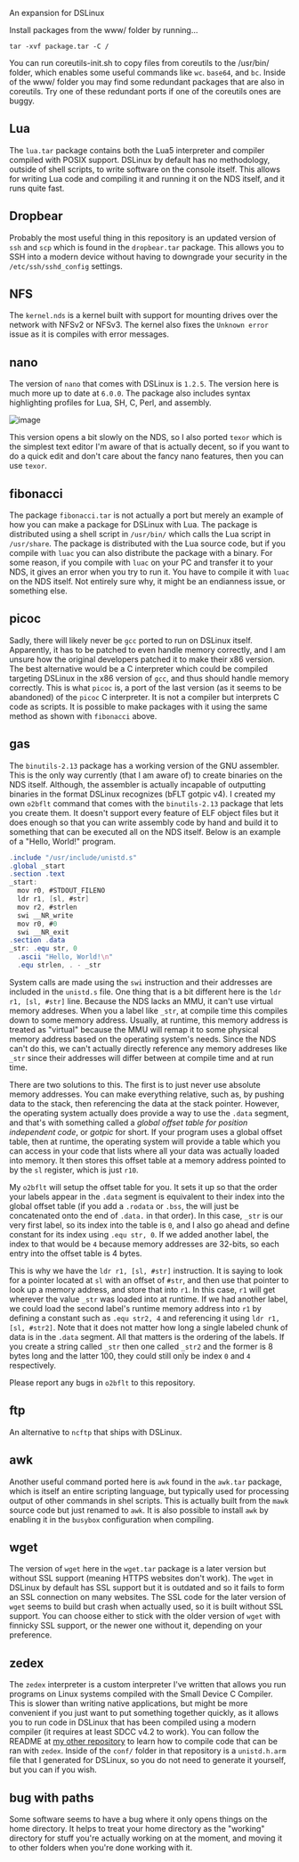 An expansion for DSLinux

Install packages from the www/ folder by running...

```
tar -xvf package.tar -C / 
```

You can run coreutils-init.sh to copy files from coreutils to the /usr/bin/ folder, which enables some useful commands like `wc`. `base64`, and `bc`. Inside of the www/ folder you may find some redundant packages that are also in coreutils. Try one of these redundant ports if one of the coreutils ones are buggy.

## Lua

The `lua.tar` package contains both the Lua5 interpreter and compiler compiled with POSIX support. DSLinux by default has no methodology, outside of shell scripts, to write software on the console itself. This allows for writing Lua code and compiling it and running it on the NDS itself, and it runs quite fast.

## Dropbear

Probably the most useful thing in this repository is an updated version of `ssh` and `scp` which is found in the `dropbear.tar` package. This allows you to SSH into a modern device without having to downgrade your security in the `/etc/ssh/sshd_config` settings.

## NFS

The `kernel.nds` is a kernel built with support for mounting drives over the network with NFSv2 or NFSv3. The kernel also fixes the `Unknown error` issue as it is compiles with error messages.

## nano

The version of `nano` that comes with DSLinux is `1.2.5`. The version here is much more up to date at `6.0.0`. The package also includes syntax highlighting profiles for Lua, SH, C, Perl, and assembly. 

![image](https://github.com/amihart/DSLinux-Ports/assets/6305912/eef2cd73-a2cb-4bd8-9877-1ef7505b4048)

This version opens a bit slowly on the NDS, so I also ported `texor` which is the simplest text editor I'm aware of that is actually decent, so if you want to do a quick edit and don't care about the fancy nano features, then you can use `texor`.

## fibonacci

The package `fibonacci.tar` is not actually a port but merely an example of how you can make a package for DSLinux with Lua. The package is distributed using a shell script in `/usr/bin/` which calls the Lua script in `/usr/share`. The package is distributed with the Lua source code, but if you compile with `luac` you can also distribute the package with a binary. For some reason, if you compile with `luac` on your PC and transfer it to your NDS, it gives an error when you try to run it. You have to compile it with `luac` on the NDS itself. Not entirely sure why, it might be an endianness issue, or something else. 

## picoc

Sadly, there will likely never be `gcc` ported to run on DSLinux itself. Apparently, it has to be patched to even handle memory correctly, and I am unsure how the original developers patched it to make their x86 version. The best alternative would be a C interpreter which could be compiled targeting DSLinux in the x86 version of `gcc`, and thus should handle memory correctly. This is what `picoc` is, a port of the last version (as it seems to be abandoned) of the `picoc` C interpreter. It is not a compiler but interprets C code as scripts. It is possible to make packages with it using the same method as shown with `fibonacci` above.

## gas

The `binutils-2.13` package has a working version of the GNU assembler. This is the only way currently (that I am aware of) to create binaries on the NDS itself. Although, the assembler is actually incapable of outputting binaries in the format DSLinux recognizes (bFLT gotpic v4). I created my own `o2bflt` command that comes with the `binutils-2.13` package that lets you create them. It doesn't support every feature of ELF object files but it does enough so that you can write assembly code by hand and build it to something that can be executed all on the NDS itself. Below is an example of a "Hello, World!" program.

```as
.include "/usr/include/unistd.s"
.global _start
.section .text
_start:
  mov r0, #STDOUT_FILENO
  ldr r1, [sl, #str]
  mov r2, #strlen
  swi __NR_write
  mov r0, #0
  swi __NR_exit
.section .data
_str: .equ str, 0
  .ascii "Hello, World!\n"
  .equ strlen, . - _str
```

System calls are made using the `swi` instruction and their addresses are included in the `unistd.s` file. One thing that is a bit different here is the `ldr r1, [sl, #str]` line. Because the NDS lacks an MMU, it can't use virtual memory addreses. When you a label like `_str`, at compile time this compiles down to some memory address. Usually, at runtime, this memory address is treated as "virtual" because the MMU will remap it to some physical memory address based on the operating system's needs. Since the NDS can't do this, we can't actually directly reference any memory addreses like `_str` since their addresses will differ between at compile time and at run time.

There are two solutions to this. The first is to just never use absolute memory addresses. You can make everything relative, such as, by pushing data to the stack, then referencing the data at the stack pointer. However, the operating system actually does provide a way to use the `.data` segment, and that's with something called a _global offset table for position independent code_, or _gotpic_ for short. If your program uses a global offset table, then at runtime, the operating system will provide a table which you can access in your code that lists where all your data was actually loaded into memory. It then stores this offset table at a memory address pointed to by the `sl` register, which is just `r10`.

My `o2bflt` will setup the offset table for you. It sets it up so that the order your labels appear in the `.data` segment is equivalent to their index into the global offset table (if you add a `.rodata` or `.bss`, the will just be concatenated onto the end of `.data.` in that order). In this case, `_str` is our very first label, so its index into the table is `0`, and I also go ahead and define constant for its index using `.equ str, 0`.  If we added another label, the index to that would be `4` because memory addresses are 32-bits, so each entry into the offset table is 4 bytes.

This is why we have the `ldr r1, [sl, #str]` instruction. It is saying to look for a pointer located at `sl` with an offset of `#str`, and then use that pointer to look up a memory address, and store that into `r1`. In this case, `r1` will get wherever the value `_str` was loaded into at runtime. If we had another label, we could load the second label's runtime memory address into `r1` by defining a constant such as `.equ str2, 4` and referencing it using `ldr r1, [sl, #str2]`. Note that it does not matter how long a single labeled chunk of data is in the `.data` segment. All that matters is the ordering of the labels. If you create a string called `_str` then one called `_str2` and the former is 8 bytes long and the latter 100, they could still only be index `0` and `4` respectively.

Please report any bugs in `o2bflt` to this repository.

## ftp

An alternative to `ncftp` that ships with DSLinux.

## awk

Another useful command ported here is `awk` found in the `awk.tar` package, which is itself an entire scripting language, but typically used for processing output of other commands in shel scripts. This is actually built from the `mawk` source code but just renamed to `awk`. It is also possible to install `awk` by enabling it in the `busybox` configuration when compiling.

## wget

The version of `wget` here in the `wget.tar` package is a later version but without SSL support (meaning HTTPS websites don't work). The `wget` in DSLinux by default has SSL support but it is outdated and so it fails to form an SSL connection on many websites. The SSL code for the later version of `wget` seems to build but crash when actually used, so it is built without SSL support. You can choose either to stick with the older version of `wget` with finnicky SSL support, or the newer one without it, depending on your preference.

## zedex

The `zedex` interpreter is a custom interpreter I've written that allows you run programs on Linux systems compiled with the Small Device C Compiler. This is slower than writing native applications, but might be more convenient if you just want to put something together quickly, as it allows you to run code in DSLinux that has been compiled using a modern compiler (it requires at least SDCC v4.2 to work). You can follow the README at [my other repository](https://github.com/amihart/Zedex/) to learn how to compile code that can be ran with `zedex`. Inside of the `conf/` folder in that repository is a `unistd.h.arm` file that I generated for DSLinux, so you do not need to generate it yourself, but you can if you wish.

## bug with paths

Some software seems to have a bug where it only opens things on the home directory. It helps to treat your home directory as the "working" directory for stuff you're actually working on at the moment, and moving it to other folders when you're done working with it. 
